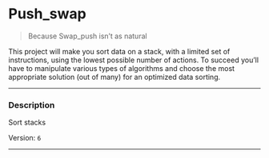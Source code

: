 # Push_swap

<!-- Project Intro -->
>	Because Swap_push isn’t as natural

<!-- Project Sumary -->
This project will make you sort data on a stack, with a limited set of instructions, using
the lowest possible number of actions. To succeed you’ll have to manipulate various
types of algorithms and choose the most appropriate solution (out of many) for an
optimized data sorting.

---

<!-- Description-->
### Description
Sort stacks

Version: `6`

---

